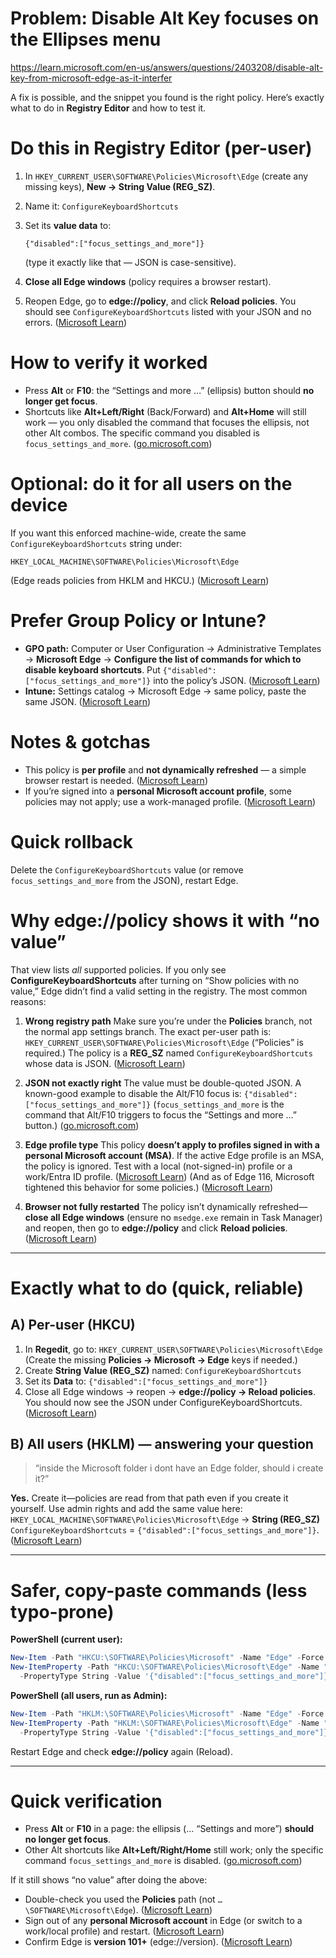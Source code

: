 # Problem: Disable Alt Key focuses on the Ellipses menu
https://learn.microsoft.com/en-us/answers/questions/2403208/disable-alt-key-from-microsoft-edge-as-it-interfer

A fix is possible, and the snippet you found is the right policy. Here’s exactly what to do in **Registry Editor** and how to test it.

# Do this in Registry Editor (per-user)

1. In `HKEY_CURRENT_USER\SOFTWARE\Policies\Microsoft\Edge`
   (create any missing keys), **New → String Value (REG\_SZ)**.

2. Name it: `ConfigureKeyboardShortcuts`

3. Set its **value data** to:

   ```
   {"disabled":["focus_settings_and_more"]}
   ```

   (type it exactly like that — JSON is case-sensitive).

4. **Close all Edge windows** (policy requires a browser restart).

5. Reopen Edge, go to **edge://policy**, and click **Reload policies**. You should see `ConfigureKeyboardShortcuts` listed with your JSON and no errors. ([Microsoft Learn][1])

# How to verify it worked

* Press **Alt** or **F10**: the “Settings and more …” (ellipsis) button should **no longer get focus**.
* Shortcuts like **Alt+Left/Right** (Back/Forward) and **Alt+Home** will still work — you only disabled the command that focuses the ellipsis, not other Alt combos. The specific command you disabled is `focus_settings_and_more`. ([go.microsoft.com][2])

# Optional: do it for all users on the device

If you want this enforced machine-wide, create the same `ConfigureKeyboardShortcuts` string under:

```
HKEY_LOCAL_MACHINE\SOFTWARE\Policies\Microsoft\Edge
```

(Edge reads policies from HKLM and HKCU.) ([Microsoft Learn][1])

# Prefer Group Policy or Intune?

* **GPO path:** Computer or User Configuration → Administrative Templates → **Microsoft Edge** → **Configure the list of commands for which to disable keyboard shortcuts**. Put `{"disabled":["focus_settings_and_more"]}` into the policy’s JSON. ([Microsoft Learn][1])
* **Intune:** Settings catalog → Microsoft Edge → same policy, paste the same JSON. ([Microsoft Learn][3])

# Notes & gotchas

* This policy is **per profile** and **not dynamically refreshed** — a simple browser restart is needed. ([Microsoft Learn][1])
* If you’re signed into a **personal Microsoft account profile**, some policies may not apply; use a work-managed profile. ([Microsoft Learn][4])

# Quick rollback

Delete the `ConfigureKeyboardShortcuts` value (or remove `focus_settings_and_more` from the JSON), restart Edge.

[1]: https://learn.microsoft.com/en-us/deployedge/microsoft-edge-browser-policies/configurekeyboardshortcuts "Microsoft Edge Browser Policy Documentation ConfigureKeyboardShortcuts | Microsoft Learn"
[2]: https://go.microsoft.com/fwlink/?linkid=2186950 "Configurable Microsoft Edge commands | Microsoft Learn"
[3]: https://learn.microsoft.com/en-us/intune/intune-service/configuration/settings-catalog-configure-edge?utm_source=chatgpt.com "Configure Microsoft Edge policy settings in Microsoft Intune"
[4]: https://learn.microsoft.com/en-us/deployedge/microsoft-edge-policies?utm_source=chatgpt.com "Microsoft Edge Browser Policy Documentation | Microsoft Learn"


# Why edge://policy shows it with “no value”

That view lists *all* supported policies. If you only see **ConfigureKeyboardShortcuts** after turning on “Show policies with no value,” Edge didn’t find a valid setting in the registry. The most common reasons:

1. **Wrong registry path**
   Make sure you’re under the **Policies** branch, not the normal app settings branch. The exact per-user path is:
   `HKEY_CURRENT_USER\SOFTWARE\Policies\Microsoft\Edge`
   (“Policies” is required.) The policy is a **REG\_SZ** named `ConfigureKeyboardShortcuts` whose data is JSON. ([Microsoft Learn][1])

2. **JSON not exactly right**
   The value must be double-quoted JSON. A known-good example to disable the Alt/F10 focus is:
   `{"disabled":["focus_settings_and_more"]}`
   (`focus_settings_and_more` is the command that Alt/F10 triggers to focus the “Settings and more …” button.) ([go.microsoft.com][2])

3. **Edge profile type**
   This policy **doesn’t apply to profiles signed in with a personal Microsoft account (MSA)**. If the active Edge profile is an MSA, the policy is ignored. Test with a local (not-signed-in) profile or a work/Entra ID profile. ([Microsoft Learn][1])
   (And as of Edge 116, Microsoft tightened this behavior for some policies.) ([Microsoft Learn][3])

4. **Browser not fully restarted**
   The policy isn’t dynamically refreshed—**close all Edge windows** (ensure no `msedge.exe` remain in Task Manager) and reopen, then go to **edge://policy** and click **Reload policies**. ([Microsoft Learn][1])

---

# Exactly what to do (quick, reliable)

## A) Per-user (HKCU)

1. In **Regedit**, go to:
   `HKEY_CURRENT_USER\SOFTWARE\Policies\Microsoft\Edge`
   (Create the missing **Policies → Microsoft → Edge** keys if needed.)
2. Create **String Value (REG\_SZ)** named: `ConfigureKeyboardShortcuts`
3. Set its **Data** to:
   `{"disabled":["focus_settings_and_more"]}`
4. Close all Edge windows → reopen → **edge://policy → Reload policies**. You should now see the JSON under ConfigureKeyboardShortcuts. ([Microsoft Learn][1])

## B) All users (HKLM) — answering your question

> “inside the Microsoft folder i dont have an Edge folder, should i create it?”

**Yes.** Create it—policies are read from that path even if you create it yourself. Use admin rights and add the same value here:
`HKEY_LOCAL_MACHINE\SOFTWARE\Policies\Microsoft\Edge` → **String (REG\_SZ)** `ConfigureKeyboardShortcuts` = `{"disabled":["focus_settings_and_more"]}`. ([Microsoft Learn][1])

---

# Safer, copy-paste commands (less typo-prone)

**PowerShell (current user):**

```powershell
New-Item -Path "HKCU:\SOFTWARE\Policies\Microsoft" -Name "Edge" -Force | Out-Null
New-ItemProperty -Path "HKCU:\SOFTWARE\Policies\Microsoft\Edge" -Name "ConfigureKeyboardShortcuts" `
  -PropertyType String -Value '{"disabled":["focus_settings_and_more"]}' -Force | Out-Null
```

**PowerShell (all users, run as Admin):**

```powershell
New-Item -Path "HKLM:\SOFTWARE\Policies\Microsoft" -Name "Edge" -Force | Out-Null
New-ItemProperty -Path "HKLM:\SOFTWARE\Policies\Microsoft\Edge" -Name "ConfigureKeyboardShortcuts" `
  -PropertyType String -Value '{"disabled":["focus_settings_and_more"]}' -Force | Out-Null
```

Restart Edge and check **edge://policy** again (Reload).

---

# Quick verification

* Press **Alt** or **F10** in a page: the ellipsis (… “Settings and more”) **should no longer get focus**.
* Other Alt shortcuts like **Alt+Left/Right/Home** still work; only the specific command `focus_settings_and_more` is disabled. ([go.microsoft.com][2])

If it still shows “no value” after doing the above:

* Double-check you used the **Policies** path (not `…\SOFTWARE\Microsoft\Edge`). ([Microsoft Learn][1])
* Sign out of any **personal Microsoft account** in Edge (or switch to a work/local profile) and restart. ([Microsoft Learn][1])
* Confirm Edge is **version 101+** (edge://version). ([Microsoft Learn][1])

[1]: https://learn.microsoft.com/en-us/deployedge/microsoft-edge-browser-policies/configurekeyboardshortcuts "Microsoft Edge Browser Policy Documentation ConfigureKeyboardShortcuts | Microsoft Learn"
[2]: https://go.microsoft.com/fwlink/?linkid=2186950 "Configurable Microsoft Edge commands | Microsoft Learn"
[3]: https://learn.microsoft.com/en-us/deployedge/microsoft-edge-policies?utm_source=chatgpt.com "Microsoft Edge Browser Policy Documentation | Microsoft Learn"

